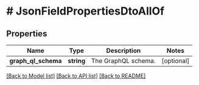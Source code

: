 # # JsonFieldPropertiesDtoAllOf

## Properties

Name | Type | Description | Notes
------------ | ------------- | ------------- | -------------
**graph_ql_schema** | **string** | The GraphQL schema. | [optional]

[[Back to Model list]](../../README.md#models) [[Back to API list]](../../README.md#endpoints) [[Back to README]](../../README.md)
